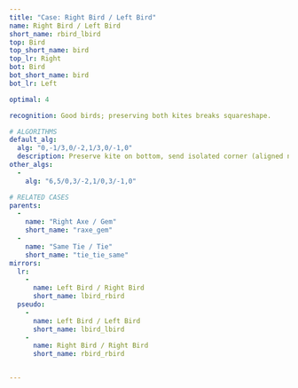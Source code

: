 ```yaml
---
title: "Case: Right Bird / Left Bird"
name: Right Bird / Left Bird
short_name: rbird_lbird
top: Bird
top_short_name: bird
top_lr: Right
bot: Bird
bot_short_name: bird
bot_lr: Left

optimal: 4

recognition: Good birds; preserving both kites breaks squareshape.

# ALGORITHMS
default_alg:
  alg: "0,-1/3,0/-2,1/3,0/-1,0"
  description: Preserve kite on bottom, send isolated corner (aligned next to slice) to form axe/gem.
other_algs:
  -
    alg: "6,5/0,3/-2,1/0,3/-1,0"

# RELATED CASES
parents:
  -
    name: "Right Axe / Gem"
    short_name: "raxe_gem"
  -
    name: "Same Tie / Tie"
    short_name: "tie_tie_same"
mirrors:
  lr:
    -
      name: Left Bird / Right Bird
      short_name: lbird_rbird
  pseudo:
    -
      name: Left Bird / Left Bird
      short_name: lbird_lbird
    -
      name: Right Bird / Right Bird
      short_name: rbird_rbird


---
```


